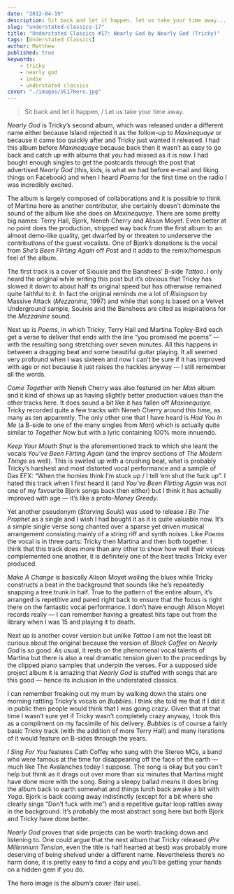 ```yaml
---
date: "2012-04-19"
description: Sit back and let it happen, let us take your time away...
slug: "understated-classics-17" 
title: "Understated Classics #17: Nearly God by Nearly God (Tricky)"
tags: [Understated Classics]
author: Matthew
published: true
keywords:
    - tricky
    - nearly god
    - indie
    - understated classics
cover: "./images/UC17Hero.jpg"
---
```


> Sit back and let it happen, / Let us take your time away.

_Nearly God_ is Tricky’s second album, which was released under a different name either because Island rejected it as the follow-up to _Maxinequaye_ or because it came too quickly after and Tricky just wanted it released. I had this album before _Maxinequaye_ because back then it wasn’t as easy to go back and catch up with albums that you had missed as it is now. I had bought enough singles to get the postcards through the post that advertised _Nearly God_ (this, kids, is what we had before e-mail and liking things on Facebook) and when I heard _Poems_ for the first time on the radio I was incredibly excited.

The album is largely composed of collaborations and it is possible to think of Martina here as another contributor, she certainly doesn’t dominate the sound of the album like she does on _Maxinequaye_. There are some pretty big names: Terry Hall, Bjork, Neneh Cherry and Alison Moyet. Even better at no point does the production, stripped way back from the first album to an almost demo-like quality, get dwarfed by or threaten to underserve the contributions of the guest vocalists. One of Bjork’s donations is the vocal from _She’s Been Flirting Again_ off _Post_ and it adds to the remix/homespun feel of the album.

The first track is a cover of Siouxie and the Banshees’ B-side _Tattoo_. I only heard the original while writing this post but it’s obvious that Tricky has slowed it down to about half its original speed but has otherwise remained quite faithful to it. In fact the original reminds me a lot of _Risingson_ by Massive Attack (_Mezzanine_, 1997) and while that song is based on a Velvet Underground sample, Souixie and the Banshees are cited as inspirations for the _Mezzanine_ sound.

Next up is _Poems_, in which Tricky, Terry Hall and Martina Topley-Bird each get a verse to deliver that ends with the line “you promised me poems” — with the resulting song stretching over seven minutes. All this happens in between a dragging beat and some beautiful guitar playing. It all seemed very profound when I was sixteen and now I can’t be sure if it has improved with age or not because it just raises the hackles anyway — I still remember all the words.

_Come Together_ with Neneh Cherry was also featured on her _Man_ album and it kind of shows up as having slightly better production values than the other tracks here. It does sound a bit like it has fallen off _Maxinequaye_. Tricky recorded quite a few tracks with Neneh Cherry around this time, as many as ten apparently. The only other one that I have heard is _Had You In Me_ (a B-side to one of the many singles from _Man_) which is actually quite similar to _Together Now_ but with a lyric containing 100% more innuendo.

_Keep Your Mouth Shut_ is the aforementioned track to which she leant the vocals _You’ve Been Flirting Again_ (and the improv sections of _The Modern Things_ as well). This is swirled up with a crushing beat, what is probably Tricky’s harshest and most distorted vocal performance and a sample of Das EFX: “When the homies think I’m stuck up / I tell ‘em shut the fuck up”. I hated this track when I first heard it (and _You’ve Been Flirting Again_ was not one of my favourite Bjork songs back then either) but I think it has actually improved with age — it’s like a proto-_Money Greedy_.

Yet another pseudonym (_Starving Souls_) was used to release _I Be The Prophet_ as a single and I wish I had bought it as it is quite valuable now. It’s a simple single verse song chanted over a sparse yet driven musical arrangement consisting mainly of a string riff and synth noises. Like _Poems_ the vocal is in three parts: Tricky then Martina and then both together. I think that this track does more than any other to show how well their voices complemented one another, it is definitely one of the best tracks Tricky ever produced.

_Make A Change_ is basically Alison Moyet wailing the blues while Tricky constructs a beat in the background that sounds like he’s repeatedly snapping a tree trunk in half. True to the pattern of the entire album, it’s arranged is repetitive and pared right back to ensure that the focus is right there on the fantastic vocal performance. I don’t have enough Alison Moyet records really — I can remember having a greatest hits tape out from the library when I was 15 and playing it to death.

Next up is another cover version but unlike _Tattoo_ I am not the least bit curious about the original because the version of _Black Coffee_ on _Nearly God_ is so good. As usual, it rests on the phenomenal vocal talents of Martina but there is also a real dramatic tension given to the proceedings by the clipped piano samples that underpin the verses. For a supposed side project album it is amazing that _Nearly God_ is stuffed with songs that are this good — hence its inclusion in the understated classics.

I can remember freaking out my mum by walking down the stairs one morning rattling Tricky’s vocals on _Bubbles_. I think she told me that if I did it in public then people would think that I was going crazy. Given that at that time I wasn’t sure yet if Tricky wasn’t completely crazy anyway, I took this as a compliment on my facsimile of his delivery. _Bubbles_ is of course a fairly basic Tricky track (with the addition of more Terry Hall) and many iterations of it would feature on B-sides through the years.

_I Sing For You_ features Cath Coffey who sang with the Stereo MCs, a band who were famous at the time for disappearing off the face of the earth — much like The Avalanches today I suppose. The song is okay but you can’t help but think as it drags out over more than six minutes that Martina might have done more with the song. Being a sleepy ballad means it does bring the album back to earth somewhat and things lurch back awake a bit with _Yoga_. Bjork is back cooing away indistinctly (except for a bit where she clearly sings “Don’t fuck with me”) and a repetitive guitar loop rattles away in the background. It’s probably the most abstract song here but both Bjork and Tricky have done better.

_Nearly God_ proves that side projects can be worth tracking down and listening to. One could argue that the next album that Tricky released (_Pre Millennium Tension_, even the title is half hearted at best) was probably more deserving of being shelved under a different name. Nevertheless there’s no harm done, it is pretty easy to find a copy and you’ll be getting your hands on a hidden gem if you do.

The hero image is the album’s cover (fair use).
